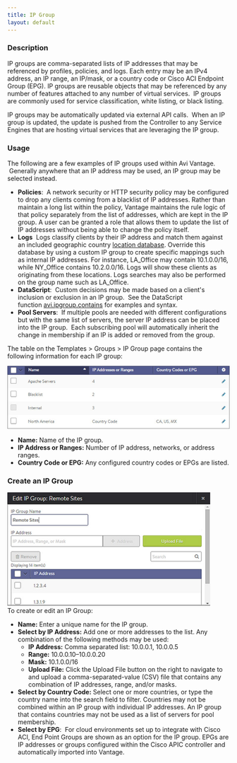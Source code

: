 ```yaml
---
title: IP Group
layout: default
---
```

### Description

IP groups are comma-separated lists of IP addresses that may be referenced by profiles, policies, and logs. Each entry may be an IPv4 address, an IP range, an IP/mask, or a country code or Cisco ACI Endpoint Group (EPG). IP groups are reusable objects that may be referenced by any number of features attached to any number of virtual services.  IP groups are commonly used for service classification, white listing, or black listing.

IP groups may be automatically updated via external API calls.  When an IP group is updated, the update is pushed from the Controller to any Service Engines that are hosting virtual services that are leveraging the IP group.

### Usage

The following are a few examples of IP groups used within Avi Vantage.  Generally anywhere that an IP address may be used, an IP group may be selected instead.

* **Policies**:  A network security or HTTP security policy may be configured to drop any clients coming from a blacklist of IP addresses. Rather than maintain a long list within the policy, Vantage maintains the rule logic of that policy separately from the list of addresses, which are kept in the IP group. A user can be granted a role that allows them to update the list of IP addresses without being able to change the policy itself.
* **Logs**  Logs classify clients by their IP address and match them against an included geographic country <a href="/docs/16.3/geo-location-database/">location database</a>. Override this database by using a custom IP group to create specific mappings such as internal IP addresses. For instance, LA_Office may contain 10.1.0.0/16, while NY_Office contains 10.2.0.0/16. Logs will show these clients as originating from these locations. Logs searches may also be performed on the group name such as LA_Office.
* **DataScript**:  Custom decisions may be made based on a client's inclusion or exclusion in an IP group.  See the DataScript function <a href="/docs/16.3/datascript-avi-ipgroup-contains/">avi.ipgroup.contains</a> for examples and syntax.
* **Pool Servers**:  If multiple pools are needed with different configurations but with the same list of servers, the server IP address can be placed into the IP group.  Each subscribing pool will automatically inherit the change in membership if an IP is added or removed from the group. 

The table on the Templates > Groups > IP Group page contains the following information for each IP group:

<a href="img/template_groups_ip.jpg"><img class="alignnone wp-image-1345" src="img/template_groups_ip.jpg" alt="template_groups_ip" width="513" height="142"></a>

* **Name:** Name of the IP group.
* **IP Address or Ranges:** Number of IP address, networks, or address ranges.
* **Country Code or EPG:** Any configured country codes or EPGs are listed. 

### Create an IP Group

<a href="img/template_groups_create-edit.jpg"><img class="alignnone wp-image-1346" src="img/template_groups_create-edit.jpg" alt="template_groups_create-edit" width="460" height="256"><br> </a>
To create or edit an IP Group:

* **Name:** Enter a unique name for the IP group.
* **Select by IP Address:** Add one or more addresses to the list. Any combination of the following methods may be used:  
    * **IP Address:** Comma separated list: 10.0.0.1, 10.0.0.5
    * **Range:** 10.0.0.10–10.0.0.20
    * **Mask:** 10.1.0.0/16
    * **Upload File:** Click the Upload File button on the right to navigate to and upload a comma-separated-value (CSV) file that contains any combination of IP addresses, range, and/or masks.
* **Select by Country Code:** Select one or more countries, or type the country name into the search field to filter. Countries may not be combined within an IP group with individual IP addresses. An IP group that contains countries may not be used as a list of servers for pool membership.
* **Select by EPG**:  For cloud environments set up to integrate with Cisco ACI, End Point Groups are shown as an option for the IP group. EPGs are IP addresses or groups configured within the Cisco APIC controller and automatically imported into Vantage. 